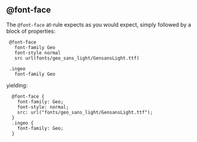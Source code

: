 
## @font-face

 The `@font-face` at-rule expects as you would expect, simply followed by a block of properties:
 
 
     @font-face
       font-family Geo
       font-style normal
       src url(fonts/geo_sans_light/GensansLight.ttf)

     .ingeo
       font-family Geo

yielding:


      @font-face {
        font-family: Geo;
        font-style: normal;
        src: url("fonts/geo_sans_light/GensansLight.ttf");
      }
      .ingeo {
        font-family: Geo;
      }

